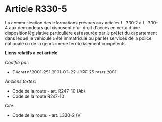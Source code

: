 # Article R330-5

La communication des informations prévues aux articles L. 330-2 à L. 330-4 aux demandeurs qui disposent d'un droit d'accès en
vertu d'une disposition législative particulière est assurée par le préfet du département dans lequel le véhicule a été
immatriculé ou par les services de la police nationale ou de la gendarmerie territorialement compétents.

**Liens relatifs à cet article**

_Codifié par_:

  - Décret n°2001-251 2001-03-22 JORF 25 mars 2001

_Anciens textes_:

  - Code de la route - art. R247-10 (Ab)
  - Code de la route R247-10

_Cite_:

  - Code de la route. - art. L330-2 (V)
